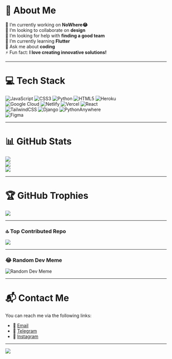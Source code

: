 # 💫 About Me
🔭 I’m currently working on **NoWhere😂**  
👯 I’m looking to collaborate on **design**  
🤝 I’m looking for help with **finding a good team**  
🌱 I’m currently learning **Flutter**  
💬 Ask me about **coding**  
⚡ Fun fact: **I love creating innovative solutions!**

---

# 💻 Tech Stack
![JavaScript](https://img.shields.io/badge/javascript-%23323330.svg?style=for-the-badge&logo=javascript&logoColor=%23F7DF1E) ![CSS3](https://img.shields.io/badge/css3-%231572B6.svg?style=for-the-badge&logo=css3&logoColor=white) ![Python](https://img.shields.io/badge/python-3670A0?style=for-the-badge&logo=python&logoColor=ffdd54) ![HTML5](https://img.shields.io/badge/html5-%23E34F26.svg?style=for-the-badge&logo=html5&logoColor=white) ![Heroku](https://img.shields.io/badge/heroku-%23430098.svg?style=for-the-badge&logo=heroku&logoColor=white)  
![Google Cloud](https://img.shields.io/badge/GoogleCloud-%234285F4.svg?style=for-the-badge&logo=google-cloud&logoColor=white) ![Netlify](https://img.shields.io/badge/netlify-%23000000.svg?style=for-the-badge&logo=netlify&logoColor=#00C7B7) ![Vercel](https://img.shields.io/badge/vercel-%23000000.svg?style=for-the-badge&logo=vercel&logoColor=white) ![React](https://img.shields.io/badge/react-%2320232a.svg?style=for-the-badge&logo=react&logoColor=%2361DAFB)  
![TailwindCSS](https://img.shields.io/badge/tailwindcss-%2338B2AC.svg?style=for-the-badge&logo=tailwind-css&logoColor=white) ![Django](https://img.shields.io/badge/django-%23092E20.svg?style=for-the-badge&logo=django&logoColor=white) ![PythonAnywhere](https://img.shields.io/badge/pythonanywhere-%232F9FD7.svg?style=for-the-badge&logo=pythonanywhere&logoColor=151515)  
![Figma](https://img.shields.io/badge/figma-%23F24E1E.svg?style=for-the-badge&logo=figma&logoColor=white)

---

# 📊 GitHub Stats
![](https://github-readme-stats.vercel.app/api?username=safarbek0227&theme=dark&hide_border=true&include_all_commits=true&count_private=true)  
![](https://github-readme-streak-stats.herokuapp.com/?user=safarbek0227&theme=dark&hide_border=true)  
![](https://github-readme-stats.vercel.app/api/top-langs/?username=safarbek0227&theme=dark&hide_border=true&include_all_commits=true&count_private=true&layout=compact)

---

# 🏆 GitHub Trophies
![](https://github-profile-trophy.vercel.app/?username=safarbek0227&theme=radical&no-frame=false&no-bg=false&margin-w=4)

---

### 🔝 Top Contributed Repo
![](https://github-contributor-stats.vercel.app/api?username=safarbek0227&limit=5&theme=dark&combine_all_yearly_contributions=true)

---

### 😂 Random Dev Meme
![Random Dev Meme](https://memer-new.vercel.app/)

---

# 📬 Contact Me
You can reach me via the following links:
- 📧 [Email](mailto:solijonovsafarbek@gmail.com)
- 📱 [Telegram](https://t.me/Safarbek227)
- 📸 [Instagram](https://www.instagram.com/_solijonov27/)

---

[![](https://visitcount.itsvg.in/api?id=safarbek0227&icon=6&color=0)](https://visitcount.itsvg.in)
